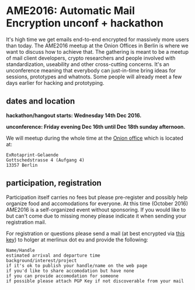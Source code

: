 
# AME2016: Automatic Mail Encryption unconf + hackathon

It's high time we get emails end-to-end encrypted for massively more users than today.  The AME2016 meetup at the Onion Offices in Berlin is where we want to discuss how to achieve that.  The gathering is meant to be a meetup of mail client developers, crypto researchers and people involved with standardization, useability and other cross-cutting concerns.  It's an unconference meaning that everybody can just-in-time bring ideas for sessions, prototypes and whatnots.  Some people will already meet a few days earlier for hacking and prototyping.

## dates and location

**hackathon/hangout starts: Wednesday 14th Dec 2016.**

**unconference: Friday evening Dec 16th until Dec 18th sunday afternoon.**

We will meetup during the whole time at the [Onion office](http://www.openstreetmap.org/node/3237956432#map=19/52.55048/13.36968) which is located at:

    ExRotaprint-Gelaende
    Gottschedstrasse 4 (Aufgang 4)
    13357 Berlin

## participation, registration

Participation itself carries no fees but please pre-register and possibly help organize food and accomodations for everyone.   At this time (October 2016) AME2016 is a self-organized event without sponsoring.  If you would like to but can't come due to missing money please indicate it when sending your registration mail.

For registration or questions please send a mail (at best encrypted via [this key](https://sks-keyservers.net/pks/lookup?op=get&fingerprint=on&search=0x8E3B03A279B772D6)) to holger at merlinux dot eu and provide the following:

    Name/Handle 
    estimated arrival and departure time
    background/interest/project
    if it's ok to publish your handle/name on the web page
    if you'd like to share accomodation but have none
    if you can provide accomodation for someone
    if possible please attach PGP Key if not discoverable from your mail
